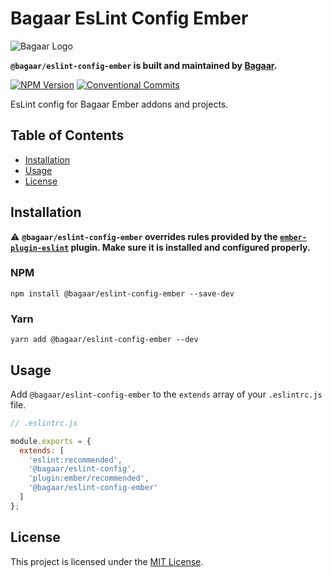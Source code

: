 # Bagaar EsLint Config Ember

![Bagaar Logo](https://bagaar.be/hubfs/logo-bagaar-black.svg)

**`@bagaar/eslint-config-ember` is built and maintained by [Bagaar](https://bagaar.be).**

[![NPM Version](https://badge.fury.io/js/%40bagaar%2Feslint-config-ember.svg)](https://badge.fury.io/js/%40bagaar%2Feslint-config-ember) [![Conventional Commits](https://img.shields.io/badge/Conventional%20Commits-1.0.0-yellow.svg)](https://conventionalcommits.org)

EsLint config for Bagaar Ember addons and projects.

## Table of Contents

- [Installation](#installation)
- [Usage](#usage)
- [License](#license)

## Installation

⚠️ **`@bagaar/eslint-config-ember` overrides rules provided by the [`ember-plugin-eslint`](https://github.com/ember-cli/eslint-plugin-ember) plugin. Make sure it is installed and configured properly.**

### NPM

```shell
npm install @bagaar/eslint-config-ember --save-dev
```

### Yarn

```shell
yarn add @bagaar/eslint-config-ember --dev
```

## Usage

Add `@bagaar/eslint-config-ember` to the `extends` array of your `.eslintrc.js` file.

```javascript
// .eslintrc.js

module.exports = {
  extends: [
    'eslint:recommended',
    '@bagaar/eslint-config',
    'plugin:ember/recommended',
    '@bagaar/eslint-config-ember'
  ]
};
```

## License

This project is licensed under the [MIT License](./LICENSE.md).
